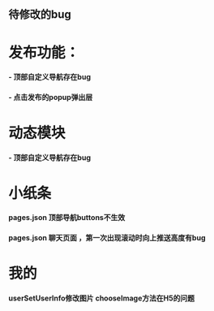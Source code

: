 ## 待修改的bug
# 发布功能：
#### - 顶部自定义导航存在bug
#### - 点击发布的popup弹出层
# 动态模块
#### - 顶部自定义导航存在bug
# 小纸条
#### pages.json 顶部导航buttons不生效
#### pages.json 聊天页面 ，第一次出现滚动时向上推送高度有bug
# 我的
#### userSetUserInfo修改图片 chooseImage方法在H5的问题